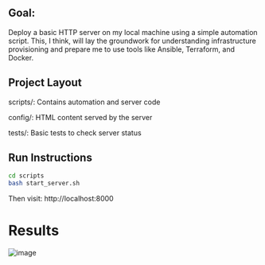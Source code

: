 ## Goal:
Deploy a basic HTTP server on my local machine using a simple automation script. This, I think, will lay the groundwork for understanding infrastructure provisioning and prepare me to use tools like Ansible, Terraform, and Docker.

## Project Layout
scripts/: Contains automation and server code

config/: HTML content served by the server

tests/: Basic tests to check server status


## Run Instructions
```bash
cd scripts
bash start_server.sh
```
Then visit: http://localhost:8000



# Results
![image](https://github.com/user-attachments/assets/42e69932-4bb3-4a26-bac0-02a8706896de)
